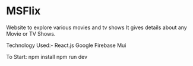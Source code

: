 # MSFlix
Website to explore various movies and tv shows 
It gives details about any Movie or TV Shows.

Technology Used:-
React.js
Google Firebase
Mui

To Start:
npm install
npm run dev

